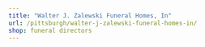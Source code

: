 ```yaml
---
title: "Walter J. Zalewski Funeral Homes, In"
url: /pittsburgh/walter-j-zalewski-funeral-homes-in/
shop: funeral directors
---
```


